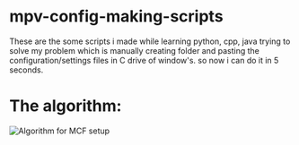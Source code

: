 # mpv-config-making-scripts
These are the some scripts i made while learning python, cpp, java trying to solve my problem which is manually creating folder and pasting the configuration/settings files in C drive of window's. so now i can do it in 5 seconds. 

# The algorithm:
![Algorithm for MCF setup](https://user-images.githubusercontent.com/85397332/193836114-26ca024f-416f-4d05-837b-5ff2191361c3.jpg)
